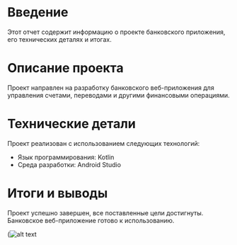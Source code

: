 # Введение
Этот отчет содержит информацию о проекте банковского приложения, его технических деталях и итогах.

# Описание проекта
Проект направлен на разработку банковского веб-приложения для управления счетами, переводами и другими финансовыми операциями.

# Технические детали
Проект реализован с использованием следующих технологий:
- Язык программирования: Kotlin
- Среда разработки: Android Studio

# Итоги и выводы
Проект успешно завершен, все поставленные цели достигнуты. Банковское веб-приложение готово к использованию.

(![alt text]([ic_launcher](https://github.com/Khadyrov-Bekzhan/Tengiz_Bank/blob/25343cce6085de8b77b9ce6c14b8091bea430f8a/app/src/main/res/drawable/ic_launcher_background.xml#L4))
